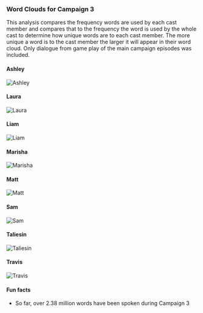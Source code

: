 
### Word Clouds for Campaign 3

This analysis compares the frequency words are used by each cast member
and compares that to the frequency the word is used by the whole cast to
determine how unique words are to each cast member. The more unique a
word is to the cast member the larger it will appear in their word
cloud. Only dialogue from game play of the main campaign episodes was
included.

#### Ashley

![Ashley](../plots/wordClouds/C3/C3ASHLEY.png)

#### Laura

![Laura](../plots/wordClouds/C3/C3LAURA.png)

#### Liam

![Liam](../plots/wordClouds/C3/C3LIAM.png)

#### Marisha

![Marisha](../plots/wordClouds/C3/C3MARISHA.png)

#### Matt

![Matt](../plots/wordClouds/C3/C3MATT.png)

#### Sam

![Sam](../plots/wordClouds/C3/C3SAM.png)

#### Taliesin

![Taliesin](../plots/wordClouds/C3/C3TALIESIN.png)

#### Travis

![Travis](../plots/wordClouds/C3/C3TRAVIS.png)

#### Fun facts

  - So far, over 2.38 million words have been spoken during Campaign 3
